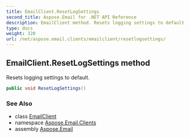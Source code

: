 ```yaml
---
title: EmailClient.ResetLogSettings
second_title: Aspose.Email for .NET API Reference
description: EmailClient method. Resets logging settings to default
type: docs
weight: 320
url: /net/aspose.email.clients/emailclient/resetlogsettings/
---
```

## EmailClient.ResetLogSettings method

Resets logging settings to default.

```csharp
public void ResetLogSettings()
```

### See Also

* class [EmailClient](../)
* namespace [Aspose.Email.Clients](../../emailclient/)
* assembly [Aspose.Email](../../../)


